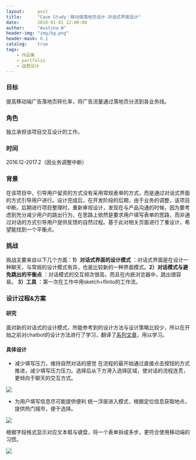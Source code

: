 ```yaml
---
layout:     post
title:      "Case Study：移动端落地页设计-对话式界面设计"
date:       2016-01-01 12:00:00
author:     "Austina W"
header-img: "img/bg.png"
header-mask: 0.1
catalog:    true
tags:
    - 作品集
    - portfolio
    - 运营设计
---
```


### 目标

提高移动端广告落地页转化率，将广告流量通过落地页分流到各业务线。



### 角色

独立承担该项目交互设计的工作。



### 时间

2016.12-2017.2（因业务调整中断）



### 背景

在该项目中，引导用户留资的方式没有采用常规表单的方式，而是通过对话式界面的方式引导用户进行。设计完成后，在开发阶段的后期，由于业务的调整，该项目中断。后期进行项目整理时，重新审视设计，发现在与产品沟通的时候，因为要考虑到充分减少用户的跳出行为，在思路上依然是要求用户填写表单的思路，而非通过对话的方式引导用户提供反馈的自然过程。基于此对相关页面进行了重设计，希望能找到一个平衡点。



### 挑战

挑战主要来自以下几个方面：**1）对话式界面的设计模式** ：对话式界面是在设计一种聊天，与常规的设计模式有异，也是比较新的一种界面模式。**2）对话模式与避免跳出的平衡点** ：对话模式的交互频次很高，而且在内嵌浏览器中，跳出很容易。 **3）工具** ：第一次在工作中用sketch+flinto的工作流。



### 设计过程&方案

#### 研究

面对新的对话式的设计模式，所能参考到的设计方法与设计策略比较少，所以在开始之前对chatbot的设计方法进行了学习，翻译了[系列文章](https://hexapod2015.github.io/AustinaBlog/tags/#Chatbot)，用以学习。



#### 具体设计

- 减少填写压力，维持自然对话的感觉
在流程的最开始通过直接点击按钮的方式推进，减少填写压力压力。选择后从下方滑入选择区域，使对话的流程连贯，更倾向于聊天的交互方式。

![](http://omqsjp4nk.bkt.clouddn.com/Artboard.jpg)

- 为用户填写信息尽可能提供便利
统一浮层进入模式，根据定位信息获取地点，提供热门城市，便于选择。

![](http://omqsjp4nk.bkt.clouddn.com/Artboard%202.jpg)

根据字段格式显示对应文本框与键盘，将一个表单拆成多步，更符合使用移动端的习惯。

![](http://omqsjp4nk.bkt.clouddn.com/Artboard%203.jpg)